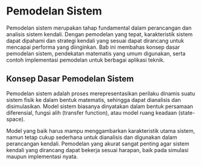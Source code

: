# Pemodelan Sistem

Pemodelan sistem merupakan tahap fundamental dalam perancangan dan analisis sistem kendali. Dengan pemodelan yang tepat, karakteristik sistem dapat dipahami dan strategi kendali yang sesuai dapat dirancang untuk mencapai performa yang diinginkan. Bab ini membahas konsep dasar pemodelan sistem, pendekatan matematis yang umum digunakan, serta contoh implementasi pemodelan untuk berbagai aplikasi teknik.

## Konsep Dasar Pemodelan Sistem

Pemodelan sistem adalah proses merepresentasikan perilaku dinamis suatu sistem fisik ke dalam bentuk matematis, sehingga dapat dianalisis dan disimulasikan. Model sistem biasanya dinyatakan dalam bentuk persamaan diferensial, fungsi alih (transfer function), atau model ruang keadaan (state-space).

Model yang baik harus mampu menggambarkan karakteristik utama sistem, namun tetap cukup sederhana untuk dianalisis dan digunakan dalam perancangan kendali. Pemodelan yang akurat sangat penting agar sistem kendali yang dirancang dapat bekerja sesuai harapan, baik pada simulasi maupun implementasi nyata.

